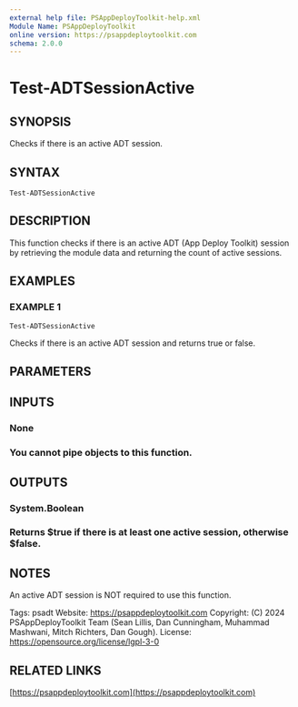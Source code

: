 ```yaml
---
external help file: PSAppDeployToolkit-help.xml
Module Name: PSAppDeployToolkit
online version: https://psappdeploytoolkit.com
schema: 2.0.0
---
```


# Test-ADTSessionActive

## SYNOPSIS
Checks if there is an active ADT session.

## SYNTAX

```
Test-ADTSessionActive
```

## DESCRIPTION
This function checks if there is an active ADT (App Deploy Toolkit) session by retrieving the module data and returning the count of active sessions.

## EXAMPLES

### EXAMPLE 1
```
Test-ADTSessionActive
```

Checks if there is an active ADT session and returns true or false.

## PARAMETERS

## INPUTS

### None
### You cannot pipe objects to this function.
## OUTPUTS

### System.Boolean
### Returns $true if there is at least one active session, otherwise $false.
## NOTES
An active ADT session is NOT required to use this function.

Tags: psadt
Website: https://psappdeploytoolkit.com
Copyright: (C) 2024 PSAppDeployToolkit Team (Sean Lillis, Dan Cunningham, Muhammad Mashwani, Mitch Richters, Dan Gough).
License: https://opensource.org/license/lgpl-3-0

## RELATED LINKS

[https://psappdeploytoolkit.com](https://psappdeploytoolkit.com)
